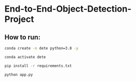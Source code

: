 # End-to-End-Object-Detection-Project

## How to run:

```bash
conda create -n dete python=3.8 -y
```

```bash
conda activate dete
```

```bash
pip install -r requirements.txt
```

```bash
python app.py
```



